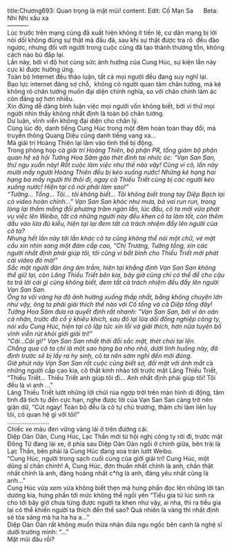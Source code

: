 title:Chương693: Quan trọng là mặt mũi!
content:
Edit: Cố Mạn Sa      Beta: Nhi Nhi xấu xa<br>———–<br>Lúc trước trên mạng cũng đã xuất hiện không ít tiền lệ, cư dân mạng bị lời nói dối không đúng sự thật mà đấu đá, sau khi sự thật được tra rõ  đều đảo ngược, nhưng đối với người trong cuộc cũng đã tạo thành thương tổn, không cách nào bù đắp lại.<br>Lần này, bởi vì độ hot cùng sức ảnh hưởng của Cung Húc, sự kiện lần này cực kì được hưởng ứng.<br>Toàn bộ Internet đều thảo luận, tất cả mọi người đều đang suy nghĩ lại.<br>Bạo lực internet đáng sợ chỗ,  không có người quan tâm chân tướng, mà kẻ không rõ chân tướng muốn đại diện chính nghĩa, so với chân chính làm ác còn đáng sợ hơn nhiều.<br>Xin đừng dễ dàng bình luận việc mọi người vốn không biết, bởi vì thứ mọi người nhìn thấy không nhất định là toàn bộ chân tướng.<br>Dư luận, vĩnh viễn không đại diện cho chân lý.<br>Cùng lúc đó, danh tiếng Cung Húc trong một đêm hoàn toàn thay đổi, mà truyền thông Quang Diệu cũng danh tiếng vang xa…<br>Mà giải trí Hoàng Thiên lại lâm vào tình thế bị động.<br>Trong phòng họp c*̉a giải trí Hoàng Thiên, bộ phận PR, tổng giám bộ phận quan hệ xã hội Tưởng Hoa Sâm gào thét đinh tai nhức óc: “Vạn San San, thứ ngu xuẩn này! Rốt cuộc làm việc như thế nào vậy! Cũng vì cô, lần này mười mấy người Hoàng Thiên đều bị kéo xuống nước! Những kẻ hạng hai hạng ba mấy người thì thôi đi, ngay cả Thiếu Triết cũng bị các người kéo xuống nước! Hiện tại cô nói phải làm sao!”<br>“Tưởng… Tổng… Tôi… tôi không biết… Tôi không biết trong tay Diệp Bạch lại có video hoàn chỉnh…” Vạn San San khóc như mưa, bả vai run run, trong lòng lại thầm mắng đối phương trăm ngàn lần, lúc đầu, cô ta mới vừa phát vụ việc lên Weibo, tất cả những người này đều khen cô ta làm tốt, còn thêm dầu vào lửa đủ kiểu, hiện tại lại đem tất cả trách nhiệm đẩy lên người của cô ta?<br>Nhưng hết lần này tới lần khác cô ta cũng không thể nói một chữ, vẻ mặt cầu xin nhìn sang một đám cấp cao, “Chị Trương, Tưởng tổng, xin các người nhất định phải giúp tôi, tôi cũng vì bất bình cho Thiếu Triết mới phát cái video đó mà!”<br>Sắc mặt người đàn ông âm trầm, hiện tại khẳng định Vạn San San không thể giữ lại, còn Lăng Thiếu Triết bên kia, bây giờ cũng chỉ có thể để cho cậu ta trả lời cái gì cũng không biết, đem tất cả trách nhiệm đều đẩy lên người Vạn San San.<br>Ông ta vội vàng hạ độ ảnh hưởng xuống thấp nhất, bằng không chuyện lớn như vậy, ông ta phải giải thích thế nào với Cố tổng và cả Diệp tổng đây!<br>Tưởng Hoa Sâm đưa ra quyết định rất nhanh: “Vạn San San, bởi vì ân oán cá nhân, trước đó cố ý khiêu khích, sau đó lại lừa dối đồng nghiệp công ty, nói xấu Cung Húc, hiện tại cô lập tức xin lỗi và giải thích, hơn nữa tuyên bố vĩnh viễn rút khỏi giới giải trí!”<br>“Cái…Cái gì!” Vạn San San nhất thời đổi sắc mặt, thét chói tai lên.<br>Chẳng qua cô ta chỉ là một sao hạng ba nho nhỏ, dưới tình huống này, đã định trước sẽ bị lấy ra hy sinh, cô ta nên sớm nghĩ đến mới đúng.<br>Giờ phút này Vạn San San rố́t cuộc cũng biết sợ, đối mặt với ánh mắt c*̉a những người cấp cao kia, cô thất kinh nhào tới trước mặt Lăng Thiếu Triết, “Thiếu Triết… Thiếu Triết anh giúp tôi đi… Anh nhất định phải giúp tôi! Tôi đều là vì anh …”<br>Lăng Thiếu Triết lướt những lời chửi rủa ngợp trời trên màn hình di động, tâm tình đã tích tụ đến cực hạn, nghe được lời của Vạn San San càng trở nên giận dữ, “Cút ngay! Toàn bộ đều là cô tự chủ trương, thậm chí làm liên lụy tôi, có quan hệ gì với tôi!”<br>……………………<br>Chiếc xe màu đen vững vàng lái ở trên đường cái.<br>Diệp Oản Oản, Cung Húc, Lạc Thần mới từ hội nghị công ty rời đi, trước mặt Đông Tử đang lái xe, ở phía sau Diệp Oản Oản ngồi ở chính giữa, bên trái là Lạc Thần, bên phải là Cung Húc đang xoa trán lướt Weibo.<br>“Cung Húc, người trong sạch cuối cùng của giới giải trí! Cung Húc, một dũng sĩ chân chính! A, Cung Húc, đơn thuần nhất chính là anh, chân thật nhất chính là anh, đàng hoàng nhất c*̃ng là anh, đáng yêu nhất cũng là anh…”<br>Cung Húc vừa xem vừa không biết thẹn mà hưng phấn đọc lên những lời tán dương kia, hưng phấn tới mức không thể ngồi yên “Tiểu gia từ lúc sinh ra cho tới bây giờ chưa từng được người ta khen như vậy, ai nha, thì ra tiểu gia lại có thể khiến người ta thích đến thế sao? Quả nhiên là vàng thì nhất định sẽ tỏa sáng mà ha ha ha a…”<br>Diệp Oản Oản rất không muốn thừa nhận đứa ngu ngốc bên cạnh là nghệ sĩ dưới trướng mình: “…”<br>Mặt mũi đâu rồi?